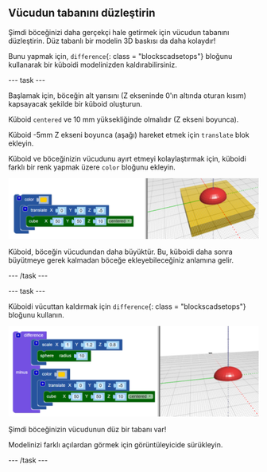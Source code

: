 ## Vücudun tabanını düzleştirin

Şimdi böceğinizi daha gerçekçi hale getirmek için vücudun tabanını düzleştirin. Düz tabanlı bir modelin 3D baskısı da daha kolaydır!

Bunu yapmak için, `difference`{: class = "blockscadsetops"} bloğunu kullanarak bir küboidi modelinizden kaldırabilirsiniz.

--- task ---

Başlamak için, böceğin alt yarısını (Z ekseninde 0'ın altında oturan kısım) kapsayacak şekilde bir küboid oluşturun.

Küboid `centered` ve 10 mm yüksekliğinde olmalıdır (Z ekseni boyunca).

Küboid -5mm Z ekseni boyunca (aşağı) hareket etmek için `translate` blok ekleyin.

Küboid ve böceğinizin vücudunu ayırt etmeyi kolaylaştırmak için, küboidi farklı bir renk yapmak üzere `color` bloğunu ekleyin.

![ekran görüntüsü](images/bug-body-cuboid.png)

Küboid, böceğin vücudundan daha büyüktür. Bu, küboidi daha sonra büyütmeye gerek kalmadan böceğe ekleyebileceğiniz anlamına gelir.

--- /task ---

--- task ---

Küboidi vücuttan kaldırmak için `difference`{: class = "blockscadsetops"} bloğunu kullanın.

![ekran görüntüsü](images/bug-difference.png)

Şimdi böceğinizin vücudunun düz bir tabanı var!

Modelinizi farklı açılardan görmek için görüntüleyicide sürükleyin.

--- /task ---



  
